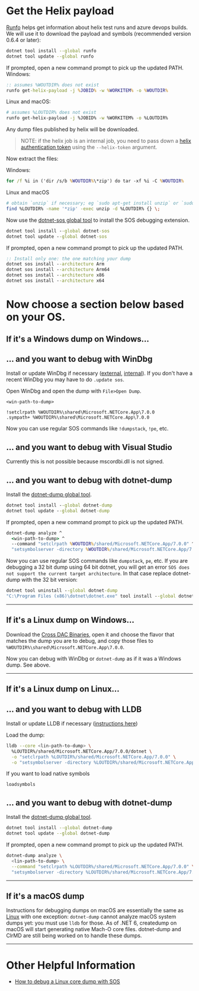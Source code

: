 # Get the Helix payload

[Runfo](https://github.com/jaredpar/runfo/tree/master/runfo#runfo) helps get information about helix test runs and azure devops builds. We will use it to download the payload and symbols (recommended version 0.6.4 or later):
```sh
dotnet tool install --global runfo
dotnet tool update --global runfo
```
If prompted, open a new command prompt to pick up the updated PATH.
Windows:
```cmd
:: assumes %WOUTDIR% does not exist
runfo get-helix-payload -j %JOBID% -w %WORKITEM% -o %WOUTDIR%
```
Linux and macOS:
```sh
# assumes %LOUTDIR% does not exist
runfo get-helix-payload -j %JOBID% -w %WORKITEM% -o %LOUTDIR%
```

Any dump files published by helix will be downloaded.

> NOTE: if the helix job is an internal job, you need to pass down a [helix authentication token](https://helix.dot.net/Account/Tokens) using the `--helix-token` argument.

Now extract the files:

Windows:
```cmd
for /f %i in ('dir /s/b %WOUTDIR%\*zip') do tar -xf %i -C %WOUTDIR%
```
Linux and macOS
```sh
# obtain `unzip` if necessary; eg `sudo apt-get install unzip` or `sudo dnf install unzip`
find %LOUTDIR% -name '*zip' -exec unzip -d %LOUTDIR% {} \;
```

Now use the [dotnet-sos global tool](https://docs.microsoft.com/en-us/dotnet/core/diagnostics/dotnet-sos) to install the SOS debugging extension.
```cmd
dotnet tool install --global dotnet-sos
dotnet tool update --global dotnet-sos
```
If prompted, open a new command prompt to pick up the updated PATH.
```cmd
:: Install only one: the one matching your dump
dotnet sos install --architecture Arm
dotnet sos install --architecture Arm64
dotnet sos install --architecture x86
dotnet sos install --architecture x64
```

# Now choose a section below based on your OS.

## If it's a Windows dump on Windows...

## ... and you want to debug with WinDbg

Install or update WinDbg if necessary ([external](https://docs.microsoft.com/en-us/windows-hardware/drivers/debugger/debugger-download-tools), [internal](https://osgwiki.com/wiki/Installing_WinDbg)). If you don't have a recent WinDbg you may have to do `.update sos`.

Open WinDbg and open the dump with `File>Open Dump`.
```
<win-path-to-dump>
```

```
!setclrpath %WOUTDIR%\shared\Microsoft.NETCore.App\7.0.0
.sympath+ %WOUTDIR%\shared\Microsoft.NETCore.App\7.0.0
```

Now you can use regular SOS commands like `!dumpstack`, `!pe`, etc.

## ... and you want to debug with Visual Studio

Currently this is not possible because mscordbi.dll is not signed.

## ... and you want to debug with dotnet-dump

Install the [dotnet-dump global tool](https://docs.microsoft.com/en-us/dotnet/core/diagnostics/dotnet-dump).
```cmd
dotnet tool install --global dotnet-dump
dotnet tool update --global dotnet-dump
```
If prompted, open a new command prompt to pick up the updated PATH.
```cmd
dotnet-dump analyze ^
  <win-path-to-dump> ^
  --command "setclrpath %WOUTDIR%/shared/Microsoft.NETCore.App/7.0.0" ^
  "setsymbolserver -directory %WOUTDIR%/shared/Microsoft.NETCore.App/7.0.0"
```

Now you can use regular SOS commands like `dumpstack`, `pe`, etc.
If you are debugging a 32 bit dump using 64 bit dotnet, you will get an error `SOS does not support the current target architecture`. In that case replace dotnet-dump with the 32 bit version:
```cmd
dotnet tool uninstall --global dotnet-dump
"C:\Program Files (x86)\dotnet\dotnet.exe" tool install --global dotnet-dump
```
---
## If it's a Linux dump on Windows...

Download the [Cross DAC Binaries](https://dev.azure.com/dnceng/public/_apis/build/builds/%BUILDID%/artifacts?artifactName=CoreCLRCrossDacArtifacts&api-version=6.0&%24format=zip), open it and choose the flavor that matches the dump you are to debug, and copy those files to `%WOUTDIR%\shared\Microsoft.NETCore.App\7.0.0`.

Now you can debug with WinDbg or `dotnet-dump` as if it was a Windows dump. See above.

---
## If it's a Linux dump on Linux...

## ... and you want to debug with LLDB

Install or update LLDB if necessary ([instructions here](https://github.com/dotnet/diagnostics/blob/master/documentation/lldb/linux-instructions.md))

Load the dump:
```sh
lldb --core <lin-path-to-dump> \
  %LOUTDIR%/shared/Microsoft.NETCore.App/7.0.0/dotnet \
  -o "setclrpath %LOUTDIR%/shared/Microsoft.NETCore.App/7.0.0" \
  -o "setsymbolserver -directory %LOUTDIR%/shared/Microsoft.NETCore.App/7.0.0"
```

If you want to load native symbols
```gdb
loadsymbols
```

## ... and you want to debug with dotnet-dump

Install the [dotnet-dump global tool](https://docs.microsoft.com/en-us/dotnet/core/diagnostics/dotnet-dump).
```sh
dotnet tool install --global dotnet-dump
dotnet tool update --global dotnet-dump
```
If prompted, open a new command prompt to pick up the updated PATH.
```sh
dotnet-dump analyze \
  <lin-path-to-dump> \
  --command "setclrpath %LOUTDIR%/shared/Microsoft.NETCore.App/7.0.0" \
  "setsymbolserver -directory %LOUTDIR%/shared/Microsoft.NETCore.App/7.0.0"
```

---
## If it's a macOS dump

Instructions for debugging dumps on macOS are essentially the same as [Linux](#If-it's-a-Linux-dump-on-Linux...) with one exception: `dotnet-dump` cannot analyze macOS system dumps yet: you must use `lldb` for those. As of .NET 6, createdump on macOS
will start generating native Mach-O core files. dotnet-dump and ClrMD are still being worked on to handle these dumps.

---
# Other Helpful Information

* [How to debug a Linux core dump with SOS](https://github.com/dotnet/diagnostics/blob/master/documentation/debugging-coredump.md)
